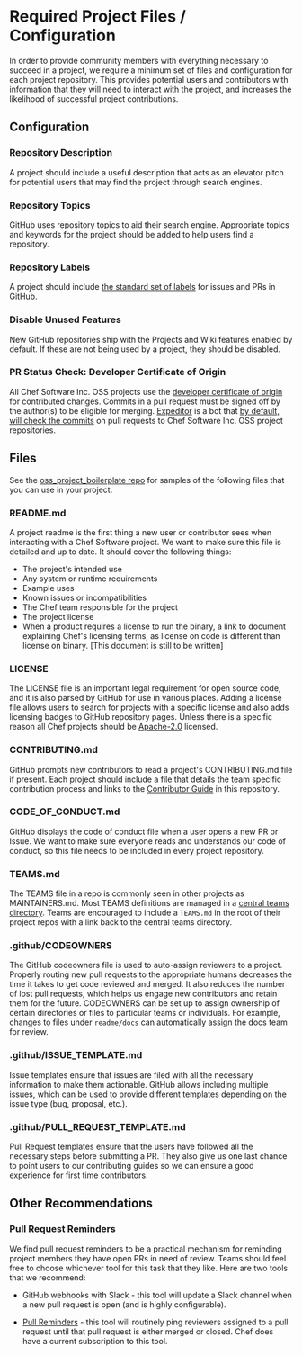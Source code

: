 # Required Project Files / Configuration

In order to provide community members with everything necessary to succeed in a project, we require a minimum set of files and configuration for each project repository. This provides potential users and contributors with information that they will need to interact with the project, and increases the likelihood of successful project contributions.

## Configuration

### Repository Description

A project should include a useful description that acts as an elevator pitch for potential users that may find the project through search engines.

### Repository Topics

GitHub uses repository topics to aid their search engine. Appropriate topics and keywords for the project should be added to help users find a repository.

### Repository Labels

A project should include [the standard set of labels](github-labels.md) for issues and PRs in GitHub.

### Disable Unused Features

New GitHub repositories ship with the Projects and Wiki features enabled by default. If these are not being used by a project, they should be disabled.

### PR Status Check: Developer Certificate of Origin

All Chef Software Inc. OSS projects use the [developer certificate of origin](/DCO.md) for contributed changes. Commits in a pull request must be signed off by the author(s) to be eligible for merging. [Expeditor](https://expeditor.chef.io/docs/getting-started/) is a bot that [by default, will check the commits](https://expeditor.chef.io/docs/integrations/github/#configuration) on pull requests to Chef Software Inc. OSS project repositories.

## Files

See the [oss_project_boilerplate repo](https://github.com/chef/oss_project_boilerplate) for samples of the following files that you can use in your project.

### README.md

A project readme is the first thing a new user or contributor sees when interacting with a Chef Software project. We want to make sure this file is detailed and up to date. It should cover the following things:

  - The project's intended use
  - Any system or runtime requirements
  - Example uses
  - Known issues or incompatibilities
  - The Chef team responsible for the project
  - The project license
  - When a product requires a license to run the binary, a link to document explaining Chef's licensing terms, as license on code is different than license on binary. [This document is still to be written]

### LICENSE

The LICENSE file is an important legal requirement for open source code, and it is also parsed by GitHub for use in various places. Adding a license file allows users to search for projects with a specific license and also adds licensing badges to GitHub repository pages. Unless there is a specific reason all Chef projects should be [Apache-2.0](https://www.apache.org/licenses/LICENSE-2.0.html) licensed.

### CONTRIBUTING.md

GitHub prompts new contributors to read a project's CONTRIBUTING.md file if present. Each project should include a file that details the team specific contribution process and links to the [Contributor Guide](../contributors/README.md) in this repository.

### CODE_OF_CONDUCT.md

GitHub displays the code of conduct file when a user opens a new PR or Issue. We want to make sure everyone reads and understands our code of conduct, so this file needs to be included in every project repository.

### TEAMS.md

The TEAMS file in a repo is commonly seen in other projects as MAINTAINERS.md. Most TEAMS definitions are managed in a [central teams directory](../teams). Teams are encouraged to include a `TEAMS.md` in the root of their project repos with a link back to the central teams directory.

### .github/CODEOWNERS

The GitHub codeowners file is used to auto-assign reviewers to a project. Properly routing new pull requests to the appropriate humans decreases the time it takes to get code reviewed and merged. It also reduces the number of lost pull requests, which helps us engage new contributors and retain them for the future. CODEOWNERS can be set up to assign ownership of certain directories or files to particular teams or individuals. For example, changes to files under `readme/docs` can automatically assign the docs team for review.

### .github/ISSUE_TEMPLATE.md

Issue templates ensure that issues are filed with all the necessary information to make them actionable. GitHub allows including multiple issues, which can be used to provide different templates depending on the issue type (bug, proposal, etc.).

### .github/PULL_REQUEST_TEMPLATE.md

Pull Request templates ensure that the users have followed all the necessary steps before submitting a PR. They also give us one last chance to point users to our contributing guides so we can ensure a good experience for first time contributors.

## Other Recommendations

### Pull Request Reminders

We find pull request reminders to be a practical mechanism for reminding project members they have open PRs in need of review. Teams should feel free to choose whichever tool for this task that they like. Here are two tools that we recommend:

* GitHub webhooks with Slack - this tool will update a Slack channel when a new pull request is open (and is highly configurable).

* [Pull Reminders](https://pullreminders.com/) - this tool will routinely ping reviewers assigned to a pull request until that pull request is either merged or closed. Chef does have a current subscription to this tool.
